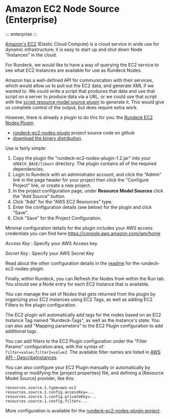 # Amazon EC2 Node Source (Enterprise)
::: enterprise
:::

[Amazon's EC2](https://aws.amazon.com/ec2/) (Elastic Cloud Compute) is a cloud service in wide use for dynamic infrastructure; it is easy to start up and shut down Node "Instances" in the cloud.

For Rundeck, we would like to have a way of querying the EC2 service to see what EC2 Instances are available for use as Rundeck Nodes.

Amazon has a well-defined API for communication with their services, which would allow us to pull out the EC2 data, and generate XML if we wanted to. We could write a script that produces that data and use that script on a server to produce data via a URL, or we could use that script with the [script resource model source plugin](/administration/projects/resource-model-sources/builtin.md#script-resource-model-source-configuration) to generate it. This would give us complete control of the output, but does require extra work.

However, there is already a plugin to do this for you: the [Rundeck EC2 Nodes Plugin](https://github.com/rundeck-plugins/rundeck-ec2-nodes-plugin).

- [rundeck-ec2-nodes-plugin](https://github.com/rundeck-plugins/rundeck-ec2-nodes-plugin) project source code on github
- [download the binary distribution](https://github.com/rundeck-plugins/rundeck-ec2-nodes-plugin/downloads).

Use is fairly simple:

1. Copy the plugin file "rundeck-ec2-nodes-plugin-1.2.jar" into your `$RDECK_BASE/libext` directory. The plugin contains all of the required dependencies.
2. Login to Rundeck with an administrator account, and click the "Admin" link in the page header for your project then click the "Configure Project" link, _or_ create a new project.
3. In the project configuration page, under **Resource Model Sources** click the "Add Source" button.
4. Click "Add" for the "AWS EC2 Resources" type.
5. Enter the configuration details (see below) for the plugin and click "Save".
6. Click "Save" for the Project Configuration.

Minimal configuration details for the plugin includes your AWS access credentials you can find here <https://console.aws.amazon.com/iam/home>

_Access Key_
: Specify your AWS Access key.

_Secret Key_
: Specify your AWS Secret Key

Read about the other configuration details in the [readme](https://github.com/rundeck-plugins/rundeck-ec2-nodes-plugin/blob/master/Readme.md) for the rundeck-ec2-nodes-plugin.

Finally, within Rundeck, you can Refresh the Nodes from within the Run tab. You should see a Node entry for each EC2 Instance that is available.

You can manage the set of Nodes that gets returned from the plugin by organizing your EC2 instances using EC2 Tags, as well as adding EC2 Filters to the plugin configuration.

The EC2 plugin will automatically add tags for the nodes based on an EC2 Instance Tag named "Rundeck-Tags", as well as the Instance's state. You can also add "Mapping parameters" to the EC2 Plugin configuration to add additional tags.

You can add filters to the EC2 Plugin configuration under the "Filter Params" configuration area, with the syntax of: `filter=value;filter2=value2`. The available filter names are listed in [AWS API - DescribeInstances](https://docs.aws.amazon.com/AWSEC2/latest/APIReference/API_DescribeInstances.html).

You can also configure your EC2 Plugin manually or automatically by creating or modifying the [project.properties] file, and defining a [Resource Model Source] provider, like this:

    resources.source.1.type=aws-ec2
    resources.source.1.config.accessKey=...
    resources.source.1.config.privateKey=...
    resources.source.1.config.filter=...

More configuration is available for the [rundeck-ec2-nodes-plugin project](https://github.com/rundeck-plugins/rundeck-ec2-nodes-plugin).

